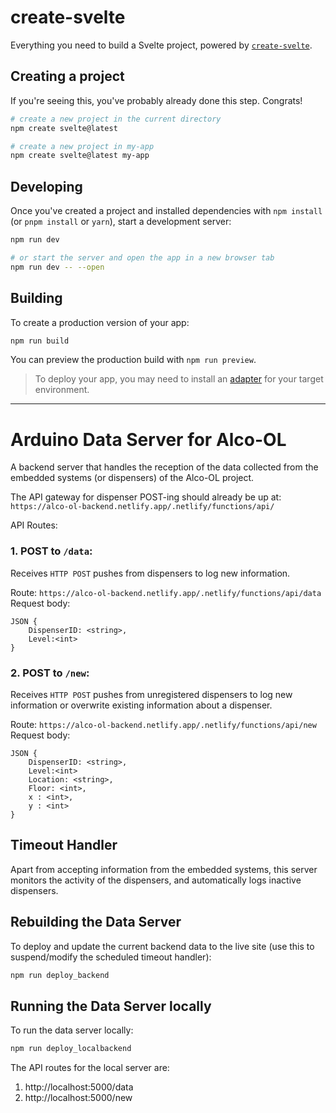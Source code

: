 # create-svelte

Everything you need to build a Svelte project, powered by [`create-svelte`](https://github.com/sveltejs/kit/tree/master/packages/create-svelte).

## Creating a project

If you're seeing this, you've probably already done this step. Congrats!

```bash
# create a new project in the current directory
npm create svelte@latest

# create a new project in my-app
npm create svelte@latest my-app
```

## Developing

Once you've created a project and installed dependencies with `npm install` (or `pnpm install` or `yarn`), start a development server:

```bash
npm run dev

# or start the server and open the app in a new browser tab
npm run dev -- --open
```

## Building

To create a production version of your app:

```bash
npm run build
```

You can preview the production build with `npm run preview`.

> To deploy your app, you may need to install an [adapter](https://kit.svelte.dev/docs/adapters) for your target environment.

---
# Arduino Data Server for Alco-OL

A backend server that handles the reception of the data collected from the embedded systems (or dispensers) of the Alco-OL project.

The API gateway for dispenser POST-ing should already be up at:
`https://alco-ol-backend.netlify.app/.netlify/functions/api/`

API Routes:
### 1. POST to `/data`:
Receives `HTTP POST` pushes from dispensers to log new information.

Route: `https://alco-ol-backend.netlify.app/.netlify/functions/api/data`
Request body:
```
JSON {
    DispenserID: <string>,
    Level:<int>
}
```

### 2. POST to `/new`:
Receives `HTTP POST` pushes from unregistered dispensers to log new information or overwrite existing information about a dispenser.

Route: `https://alco-ol-backend.netlify.app/.netlify/functions/api/new`
Request body:
```
JSON {
    DispenserID: <string>,
    Level:<int>
    Location: <string>,
    Floor: <int>,
    x : <int>,
    y : <int>
}
```
## Timeout Handler
Apart from accepting information from the embedded systems, this server monitors the activity of the dispensers, and automatically logs inactive dispensers.

## Rebuilding the Data Server

To deploy and update the current backend data to the live site (use this to suspend/modify the scheduled timeout handler):

```bash
npm run deploy_backend
```

## Running the Data Server locally

To run the data server locally:

```bash
npm run deploy_localbackend
```

The API routes for the local server are:
1. http://localhost:5000/data
2. http://localhost:5000/new